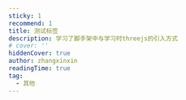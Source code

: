 ```yaml
---
sticky: 1
recommend: 1
title: 测试标签
description: 学习了脚手架中与学习时threejs的引入方式
# cover: ''
hiddenCover: true
author: zhangxinxin
readingTime: true
tag:
  - 其他
---
```

